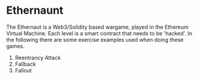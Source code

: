 # Ethernaunt

The Ethernaut is a Web3/Solidity based wargame, played in the Ethereum Virtual Machine. Each level is a smart contract that needs to be 'hacked'. In the following there are some exercise examples used when doing these games.

1. Reentrancy Attack
2. Fallback
3. Fallout